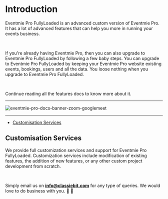 # Introduction


Eventmie Pro FullyLoaded is an advanced custom version of Eventmie Pro. It has a lot of advanced features that can help you more in running your events business.

<br>

If you're already having Eventmie Pro, then you can also upgrade to Eventmie Pro FullyLoaded by following a few baby steps. You can upgrade to Eventmie Pro FullyLoaded by keeping your Eventmie Pro website existing events, bookings, users and all the data. You loose nothing when you upgrade to Eventmie Pro FullyLoaded.

<br>

Continue reading all the features docs to know more about it.

---

![eventmie-pro-docs-banner-zoom-googlemeet](https://eventmie-pro-docs.classiebit.com/images/eventmie-pro-docs-banner-zoom-googlemeet.jpg "eventmie-pro-docs-banner-zoom-googlemeet")

---

- [Customisation Services](#customisation-services)



<a name="customisation-services"></a>
## Customisation Services

We provide full customization services and support for Eventmie Pro FullyLoaded. Customization services include modification of existing features, the addition of new features, or any other custom project development from scratch.

<br>

Simply email us on **info@classiebit.com** for any type of queries. We would love to do business with you. 🙏 🤝 